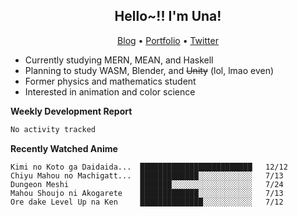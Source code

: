 <h2 align="center">
  Hello~!! I'm Una!
</h2>

<p align="center">
  <a href="https://anarchy.website/">Blog</a> &bull;
  <a href="https://una-ada.github.io/">Portfolio</a> &bull;
  <a href="https://twitter.com/xn__z7x">Twitter</a>
</p>

- Currently studying MERN, MEAN, and Haskell
- Planning to study WASM, Blender, and ~~Unity~~ (lol, lmao even)
- Former physics and mathematics student
- Interested in animation and color science

**Weekly Development Report**

<!--START_SECTION:waka-->

```txt
No activity tracked
```

<!--END_SECTION:waka-->

**Recently Watched Anime**

<!-- RECENT-ANIME:START -->

    Kimi no Koto ga Daidaida...  █████████████████████████   12/12
    Chiyu Mahou no Machigatt...  █████████████░░░░░░░░░░░░   7/13
    Dungeon Meshi                ███████░░░░░░░░░░░░░░░░░░   7/24
    Mahou Shoujo ni Akogarete    █████████████░░░░░░░░░░░░   7/13
    Ore dake Level Up na Ken     ██████████████░░░░░░░░░░░   7/12
<!-- RECENT-ANIME:END -->
